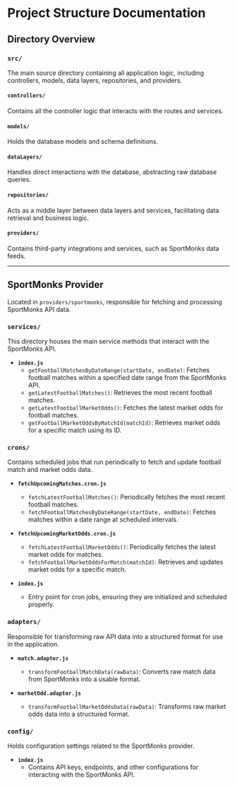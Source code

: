 # Project Structure Documentation

## Directory Overview

### `src/`
The main source directory containing all application logic, including controllers, models, data layers, repositories, and providers.

#### `controllers/`
Contains all the controller logic that interacts with the routes and services.

#### `models/`
Holds the database models and schema definitions.

#### `dataLayers/`
Handles direct interactions with the database, abstracting raw database queries.

#### `repositories/`
Acts as a middle layer between data layers and services, facilitating data retrieval and business logic.

#### `providers/`
Contains third-party integrations and services, such as SportMonks data feeds.

---

## SportMonks Provider
Located in `providers/sportmonks`, responsible for fetching and processing SportMonks API data.

### `services/`
This directory houses the main service methods that interact with the SportMonks API.

- **`index.js`**
  - `getFootballMatchesByDateRange(startDate, endDate)`: Fetches football matches within a specified date range from the SportMonks API.
  - `getLatestFootballMatches()`: Retrieves the most recent football matches.
  - `getLatestFootballMarketOdds()`: Fetches the latest market odds for football matches.
  - `getFootballMarketOddsByMatchId(matchId)`: Retrieves market odds for a specific match using its ID.

### `crons/`
Contains scheduled jobs that run periodically to fetch and update football match and market odds data.

- **`fetchUpcomingMatches.cron.js`**
  - `fetchLatestFootballMatches()`: Periodically fetches the most recent football matches.
  - `fetchFootballMatchesByDateRange(startDate, endDate)`: Fetches matches within a date range at scheduled intervals.

- **`fetchUpcomingMarketOdds.cron.js`**
  - `fetchLatestFootballMarketOdds()`: Periodically fetches the latest market odds for matches.
  - `fetchFootballMarketOddsForMatch(matchId)`: Retrieves and updates market odds for a specific match.

- **`index.js`**
  - Entry point for cron jobs, ensuring they are initialized and scheduled properly.

### `adapters/`
Responsible for transforming raw API data into a structured format for use in the application.

- **`match.adapter.js`**
  - `transformFootballMatchData(rawData)`: Converts raw match data from SportMonks into a usable format.

- **`marketOdd.adapter.js`**
  - `transformFootballMarketOddsData(rawData)`: Transforms raw market odds data into a structured format.

### `config/`
Holds configuration settings related to the SportMonks provider.

- **`index.js`**
  - Contains API keys, endpoints, and other configurations for interacting with the SportMonks API.